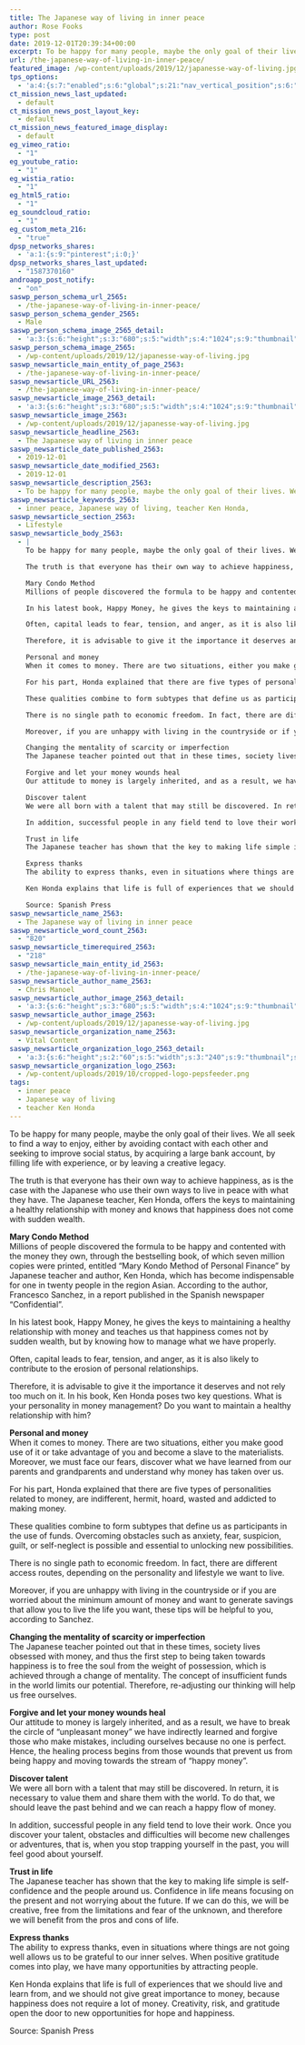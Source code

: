 ```yaml
---
title: The Japanese way of living in inner peace
author: Rose Fooks
type: post
date: 2019-12-01T20:39:34+00:00
excerpt: To be happy for many people, maybe the only goal of their lives. We all seek to find a way to enjoy, either by avoiding contact with each other and seeking to improve social status
url: /the-japanese-way-of-living-in-inner-peace/
featured_image: /wp-content/uploads/2019/12/japanesse-way-of-living.jpg
tps_options:
  - 'a:4:{s:7:"enabled";s:6:"global";s:21:"nav_vertical_position";s:6:"global";s:23:"nav_hide_on_first_slide";b:0;s:23:"slide_loading_mechanism";s:6:"global";}'
ct_mission_news_last_updated:
  - default
ct_mission_news_post_layout_key:
  - default
ct_mission_news_featured_image_display:
  - default
eg_vimeo_ratio:
  - "1"
eg_youtube_ratio:
  - "1"
eg_wistia_ratio:
  - "1"
eg_html5_ratio:
  - "1"
eg_soundcloud_ratio:
  - "1"
eg_custom_meta_216:
  - "true"
dpsp_networks_shares:
  - 'a:1:{s:9:"pinterest";i:0;}'
dpsp_networks_shares_last_updated:
  - "1587370160"
androapp_post_notify:
  - "on"
saswp_person_schema_url_2565:
  - /the-japanese-way-of-living-in-inner-peace/
saswp_person_schema_gender_2565:
  - Male
saswp_person_schema_image_2565_detail:
  - 'a:3:{s:6:"height";s:3:"680";s:5:"width";s:4:"1024";s:9:"thumbnail";s:82:"/wp-content/uploads/2019/12/japanesse-way-of-living.jpg";}'
saswp_person_schema_image_2565:
  - /wp-content/uploads/2019/12/japanesse-way-of-living.jpg
saswp_newsarticle_main_entity_of_page_2563:
  - /the-japanese-way-of-living-in-inner-peace/
saswp_newsarticle_URL_2563:
  - /the-japanese-way-of-living-in-inner-peace/
saswp_newsarticle_image_2563_detail:
  - 'a:3:{s:6:"height";s:3:"680";s:5:"width";s:4:"1024";s:9:"thumbnail";s:82:"/wp-content/uploads/2019/12/japanesse-way-of-living.jpg";}'
saswp_newsarticle_image_2563:
  - /wp-content/uploads/2019/12/japanesse-way-of-living.jpg
saswp_newsarticle_headline_2563:
  - The Japanese way of living in inner peace
saswp_newsarticle_date_published_2563:
  - 2019-12-01
saswp_newsarticle_date_modified_2563:
  - 2019-12-01
saswp_newsarticle_description_2563:
  - To be happy for many people, maybe the only goal of their lives. We all seek to find a way to enjoy, either by avoiding contact with each other and seeking to improve social status
saswp_newsarticle_keywords_2563:
  - inner peace, Japanese way of living, teacher Ken Honda,
saswp_newsarticle_section_2563:
  - Lifestyle
saswp_newsarticle_body_2563:
  - |
    To be happy for many people, maybe the only goal of their lives. We all seek to find a way to enjoy, either by avoiding contact with each other and seeking to improve social status, by acquiring a large bank account, by filling life with experience, or by leaving a creative legacy.

    The truth is that everyone has their own way to achieve happiness, as is the case with the Japanese who use their own ways to live in peace with what they have. The Japanese teacher, Ken Honda, offers the keys to maintaining a healthy relationship with money and knows that happiness does not come with sudden wealth.

    Mary Condo Method
    Millions of people discovered the formula to be happy and contented with the money they own, through the bestselling book, of which seven million copies were printed, entitled "Mary Kondo Method of Personal Finance" by Japanese teacher and author, Ken Honda, which has become indispensable for one in twenty people in the region Asian. According to the author, Francesco Sanchez, in a report published in the Spanish newspaper "Confidential".

    In his latest book, Happy Money, he gives the keys to maintaining a healthy relationship with money and teaches us that happiness comes not by sudden wealth, but by knowing how to manage what we have properly.

    Often, capital leads to fear, tension, and anger, as it is also likely to contribute to the erosion of personal relationships.

    Therefore, it is advisable to give it the importance it deserves and not rely too much on it. In his book, Ken Honda poses two key questions. What is your personality in money management? Do you want to maintain a healthy relationship with him?

    Personal and money
    When it comes to money. There are two situations, either you make good use of it or take advantage of you and become a slave to the materialists. Moreover, we must face our fears, discover what we have learned from our parents and grandparents and understand why money has taken over us.

    For his part, Honda explained that there are five types of personalities related to money, are indifferent, hermit, hoard, wasted and addicted to making money.

    These qualities combine to form subtypes that define us as participants in the use of funds. Overcoming obstacles such as anxiety, fear, suspicion, guilt, or self-neglect is possible and essential to unlocking new possibilities.

    There is no single path to economic freedom. In fact, there are different access routes, depending on the personality and lifestyle we want to live.

    Moreover, if you are unhappy with living in the countryside or if you are worried about the minimum amount of money and want to generate savings that allow you to live the life you want, these tips will be helpful to you, according to Sanchez.

    Changing the mentality of scarcity or imperfection
    The Japanese teacher pointed out that in these times, society lives obsessed with money, and thus the first step to being taken towards happiness is to free the soul from the weight of possession, which is achieved through a change of mentality. The concept of insufficient funds in the world limits our potential. Therefore, re-adjusting our thinking will help us free ourselves.

    Forgive and let your money wounds heal
    Our attitude to money is largely inherited, and as a result, we have to break the circle of “unpleasant money” we have indirectly learned and forgive those who make mistakes, including ourselves because no one is perfect. Hence, the healing process begins from those wounds that prevent us from being happy and moving towards the stream of “happy money”.

    Discover talent
    We were all born with a talent that may still be discovered. In return, it is necessary to value them and share them with the world. To do that, we should leave the past behind and we can reach a happy flow of money.

    In addition, successful people in any field tend to love their work. Once you discover your talent, obstacles and difficulties will become new challenges or adventures, that is, when you stop trapping yourself in the past, you will feel good about yourself.

    Trust in life
    The Japanese teacher has shown that the key to making life simple is self-confidence and the people around us. Confidence in life means focusing on the present and not worrying about the future. If we can do this, we will be creative, free from the limitations and fear of the unknown, and therefore we will benefit from the pros and cons of life.

    Express thanks
    The ability to express thanks, even in situations where things are not going well allows us to be grateful to our inner selves. When positive gratitude comes into play, we have many opportunities by attracting people.

    Ken Honda explains that life is full of experiences that we should live and learn from, and we should not give great importance to money, because happiness does not require a lot of money. Creativity, risk, and gratitude open the door to new opportunities for hope and happiness.

    Source: Spanish Press
saswp_newsarticle_name_2563:
  - The Japanese way of living in inner peace
saswp_newsarticle_word_count_2563:
  - "820"
saswp_newsarticle_timerequired_2563:
  - "218"
saswp_newsarticle_main_entity_id_2563:
  - /the-japanese-way-of-living-in-inner-peace/
saswp_newsarticle_author_name_2563:
  - Chris Manoel
saswp_newsarticle_author_image_2563_detail:
  - 'a:3:{s:6:"height";s:3:"680";s:5:"width";s:4:"1024";s:9:"thumbnail";s:82:"/wp-content/uploads/2019/12/japanesse-way-of-living.jpg";}'
saswp_newsarticle_author_image_2563:
  - /wp-content/uploads/2019/12/japanesse-way-of-living.jpg
saswp_newsarticle_organization_name_2563:
  - Vital Content
saswp_newsarticle_organization_logo_2563_detail:
  - 'a:3:{s:6:"height";s:2:"60";s:5:"width";s:3:"240";s:9:"thumbnail";s:82:"/wp-content/uploads/2019/10/cropped-logo-pepsfeeder.png";}'
saswp_newsarticle_organization_logo_2563:
  - /wp-content/uploads/2019/10/cropped-logo-pepsfeeder.png
tags:
  - inner peace
  - Japanese way of living
  - teacher Ken Honda
---
```


To be happy for many people, maybe the only goal of their lives. We all seek to find a way to enjoy, either by avoiding contact with each other and seeking to improve social status, by acquiring a large bank account, by filling life with experience, or by leaving a creative legacy.

The truth is that everyone has their own way to achieve happiness, as is the case with the Japanese who use their own ways to live in peace with what they have. The Japanese teacher, Ken Honda, offers the keys to maintaining a healthy relationship with money and knows that happiness does not come with sudden wealth.

**Mary Condo Method**  
Millions of people discovered the formula to be happy and contented with the money they own, through the bestselling book, of which seven million copies were printed, entitled &#8220;Mary Kondo Method of Personal Finance&#8221; by Japanese teacher and author, Ken Honda, which has become indispensable for one in twenty people in the region Asian. According to the author, Francesco Sanchez, in a report published in the Spanish newspaper &#8220;Confidential&#8221;.

In his latest book, Happy Money, he gives the keys to maintaining a healthy relationship with money and teaches us that happiness comes not by sudden wealth, but by knowing how to manage what we have properly.

Often, capital leads to fear, tension, and anger, as it is also likely to contribute to the erosion of personal relationships.

Therefore, it is advisable to give it the importance it deserves and not rely too much on it. In his book, Ken Honda poses two key questions. What is your personality in money management? Do you want to maintain a healthy relationship with him?

**Personal and money**  
When it comes to money. There are two situations, either you make good use of it or take advantage of you and become a slave to the materialists. Moreover, we must face our fears, discover what we have learned from our parents and grandparents and understand why money has taken over us.

For his part, Honda explained that there are five types of personalities related to money, are indifferent, hermit, hoard, wasted and addicted to making money.

These qualities combine to form subtypes that define us as participants in the use of funds. Overcoming obstacles such as anxiety, fear, suspicion, guilt, or self-neglect is possible and essential to unlocking new possibilities.

There is no single path to economic freedom. In fact, there are different access routes, depending on the personality and lifestyle we want to live.

Moreover, if you are unhappy with living in the countryside or if you are worried about the minimum amount of money and want to generate savings that allow you to live the life you want, these tips will be helpful to you, according to Sanchez.

**Changing the mentality of scarcity or imperfection**  
The Japanese teacher pointed out that in these times, society lives obsessed with money, and thus the first step to being taken towards happiness is to free the soul from the weight of possession, which is achieved through a change of mentality. The concept of insufficient funds in the world limits our potential. Therefore, re-adjusting our thinking will help us free ourselves.

**Forgive and let your money wounds heal**  
Our attitude to money is largely inherited, and as a result, we have to break the circle of “unpleasant money” we have indirectly learned and forgive those who make mistakes, including ourselves because no one is perfect. Hence, the healing process begins from those wounds that prevent us from being happy and moving towards the stream of “happy money”.

**Discover talent**  
We were all born with a talent that may still be discovered. In return, it is necessary to value them and share them with the world. To do that, we should leave the past behind and we can reach a happy flow of money.

In addition, successful people in any field tend to love their work. Once you discover your talent, obstacles and difficulties will become new challenges or adventures, that is, when you stop trapping yourself in the past, you will feel good about yourself.

**Trust in life**  
The Japanese teacher has shown that the key to making life simple is self-confidence and the people around us. Confidence in life means focusing on the present and not worrying about the future. If we can do this, we will be creative, free from the limitations and fear of the unknown, and therefore we will benefit from the pros and cons of life.

**Express thanks**  
The ability to express thanks, even in situations where things are not going well allows us to be grateful to our inner selves. When positive gratitude comes into play, we have many opportunities by attracting people.

Ken Honda explains that life is full of experiences that we should live and learn from, and we should not give great importance to money, because happiness does not require a lot of money. Creativity, risk, and gratitude open the door to new opportunities for hope and happiness.

Source: Spanish Press
